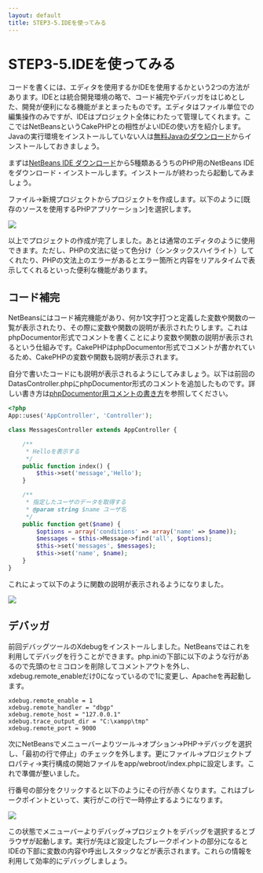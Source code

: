 ```yaml
---
layout: default
title: STEP3-5.IDEを使ってみる
---
```

# STEP3-5.IDEを使ってみる

コードを書くには、エディタを使用するかIDEを使用するかという2つの方法があります。IDEとは統合開発環境の略で、コード補完やデバッガをはじめとした、開発が便利になる機能がまとまったものです。エディタはファイル単位での編集操作のみですが、IDEはプロジェクト全体にわたって管理してくれます。ここではNetBeansというCakePHPとの相性がよいIDEの使い方を紹介します。Javaの実行環境をインストールしていない人は[無料Javaのダウンロード](http://java.com/ja/download/)からインストールしておきましょう。

まずは[NetBeans IDE ダウンロード](https://netbeans.org/downloads/)から5種類あるうちのPHP用のNetBeans IDEをダウンロード・インストールします。インストールが終わったら起動してみましょう。

ファイル→新規プロジェクトからプロジェクトを作成します。以下のように[既存のソースを使用するPHPアプリケーション]を選択します。

![](../images/3_5_1.png)

以上でプロジェクトの作成が完了しました。あとは通常のエディタのように使用できます。ただし、PHPの文法に従って色分け（シンタックスハイライト）してくれたり、PHPの文法上のエラーがあるとエラー箇所と内容をリアルタイムで表示してくれるといった便利な機能があります。

## コード補完
NetBeansにはコード補完機能があり、何か1文字打つと定義した変数や関数の一覧が表示されたり、その際に変数や関数の説明が表示されたりします。これはphpDocumentor形式でコメントを書くことにより変数や関数の説明が表示されるという仕組みです。CakePHPはphpDocumentor形式でコメントが書かれているため、CakePHPの変数や関数も説明が表示されます。

自分で書いたコードにも説明が表示されるようにしてみましょう。以下は前回のDatasController.phpにphpDocumentor形式のコメントを追加したものです。詳しい書き方は[phpDocumentor用コメントの書き方](http://phpspot.net/php/pgphpDocumentor%E7%94%A8%E3%82%B3%E3%83%A1%E3%83%B3%E3%83%88%E3%81%AE%E6%9B%B8%E3%81%8D%E6%96%B9.html)を参照してください。

```php
<?php
App::uses('AppController', 'Controller');

class MessagesController extends AppController {

    /**
     * Helloを表示する
     */
    public function index() {
        $this->set('message','Hello');
    }

    /**
     * 指定したユーザのデータを取得する
     * @param string $name ユーザ名
     */
    public function get($name) {
        $options = array('conditions' => array('name' => $name));
        $messages = $this->Message->find('all', $options);
        $this->set('messages', $messages);
        $this->set('name', $name);
    }
}
```

これによって以下のように関数の説明が表示されるようになりました。

![](../images/3_5_2.png)

## デバッガ
前回デバッグツールのXdebugをインストールしました。NetBeansではこれを利用してデバッグを行うことができます。php.iniの下部に以下のような行があるので先頭のセミコロンを削除してコメントアウトを外し、xdebug.remote_enableだけ0になっているので1に変更し、Apacheを再起動します。

```
xdebug.remote_enable = 1
xdebug.remote_handler = "dbgp"
xdebug.remote_host = "127.0.0.1"
xdebug.trace_output_dir = "C:\xampp\tmp"
xdebug.remote_port = 9000
```

次にNetBeansでメニューバーよりツール→オプション→PHP→デバッグを選択し、「最初の行で停止」のチェックを外します。更にファイル→プロジェクトプロパティ→実行構成の開始ファイルをapp/webroot/index.phpに設定します。これで準備が整いました。

行番号の部分をクリックすると以下のようにその行が赤くなります。これはブレークポイントといって、実行がこの行で一時停止するようになります。

![](../images/3_5_3.png)

この状態でメニューバーよりデバッグ→プロジェクトをデバッグを選択するとブラウザが起動します。実行が先ほど設定したブレークポイントの部分になるとIDEの下部に変数の内容や呼出しスタックなどが表示されます。これらの情報を利用して効率的にデバッグしましょう。